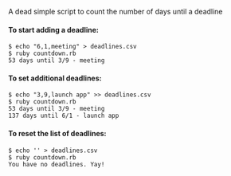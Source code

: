  A dead simple script to count the number of days until a deadline

#### To start adding a deadline:
    $ echo "6,1,meeting" > deadlines.csv
    $ ruby countdown.rb 
    53 days until 3/9 - meeting

#### To set additional deadlines:
    $ echo "3,9,launch app" >> deadlines.csv
    $ ruby countdown.rb
    53 days until 3/9 - meeting
    137 days until 6/1 - launch app

#### To reset the list of deadlines:
    $ echo '' > deadlines.csv
    $ ruby countdown.rb
    You have no deadlines. Yay!
